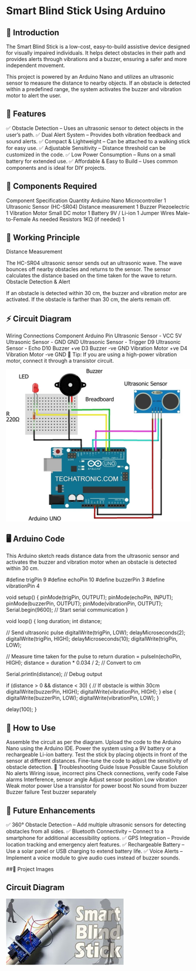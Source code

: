 # Smart Blind Stick Using Arduino
## 📌 Introduction
The Smart Blind Stick is a low-cost, easy-to-build assistive device designed for visually impaired individuals. It helps detect obstacles in their path and provides alerts through vibrations and a buzzer, ensuring a safer and more independent movement.

This project is powered by an Arduino Nano and utilizes an ultrasonic sensor to measure the distance to nearby objects. If an obstacle is detected within a predefined range, the system activates the buzzer and vibration motor to alert the user.

## 🎯 Features
✅ Obstacle Detection – Uses an ultrasonic sensor to detect objects in the user’s path.
✅ Dual Alert System – Provides both vibration feedback and sound alerts.
✅ Compact & Lightweight – Can be attached to a walking stick for easy use.
✅ Adjustable Sensitivity – Distance threshold can be customized in the code.
✅ Low Power Consumption – Runs on a small battery for extended use.
✅ Affordable & Easy to Build – Uses common components and is ideal for DIY projects.

## 🔧 Components Required
Component	Specification	Quantity
Arduino Nano	Microcontroller	1
Ultrasonic Sensor (HC-SR04)	Distance measurement	1
Buzzer	Piezoelectric	1
Vibration Motor	Small DC motor	1
Battery	9V / Li-ion	1
Jumper Wires	Male-to-Female	As needed
Resistors	1KΩ (if needed)	1
## 📜 Working Principle
Distance Measurement

The HC-SR04 ultrasonic sensor sends out an ultrasonic wave.
The wave bounces off nearby obstacles and returns to the sensor.
The sensor calculates the distance based on the time taken for the wave to return.
Obstacle Detection & Alert

If an obstacle is detected within 30 cm, the buzzer and vibration motor are activated.
If the obstacle is farther than 30 cm, the alerts remain off.
## ⚡ Circuit Diagram
Wiring Connections
Component	Arduino Pin
Ultrasonic Sensor - VCC	5V
Ultrasonic Sensor - GND	GND
Ultrasonic Sensor - Trigger	D9
Ultrasonic Sensor - Echo	D10
Buzzer +ve	D3
Buzzer -ve	GND
Vibration Motor +ve	D4
Vibration Motor -ve	GND
📌 Tip: If you are using a high-power vibration motor, connect it through a transistor circuit.

![Circuit Diagram](/images/circuit.jpeg)


## 🖥️ Arduino Code
This Arduino sketch reads distance data from the ultrasonic sensor and activates the buzzer and vibration motor when an obstacle is detected within 30 cm.

#define trigPin 9
#define echoPin 10
#define buzzerPin 3
#define vibrationPin 4

void setup() {
  pinMode(trigPin, OUTPUT);
  pinMode(echoPin, INPUT);
  pinMode(buzzerPin, OUTPUT);
  pinMode(vibrationPin, OUTPUT);
  Serial.begin(9600);  // Start serial communication
}

void loop() {
  long duration;
  int distance;
  
  // Send ultrasonic pulse
  digitalWrite(trigPin, LOW);
  delayMicroseconds(2);
  digitalWrite(trigPin, HIGH);
  delayMicroseconds(10);
  digitalWrite(trigPin, LOW);

  // Measure time taken for the pulse to return
  duration = pulseIn(echoPin, HIGH);
  distance = duration * 0.034 / 2;  // Convert to cm
  
  Serial.println(distance);  // Debug output
  
  if (distance > 0 && distance < 30) {  // If obstacle is within 30cm
    digitalWrite(buzzerPin, HIGH);
    digitalWrite(vibrationPin, HIGH);
  } else {
    digitalWrite(buzzerPin, LOW);
    digitalWrite(vibrationPin, LOW);
  }
  
  delay(100);
}
## 🔬 How to Use
Assemble the circuit as per the diagram.
Upload the code to the Arduino Nano using the Arduino IDE.
Power the system using a 9V battery or a rechargeable Li-ion battery.
Test the stick by placing objects in front of the sensor at different distances.
Fine-tune the code to adjust the sensitivity of obstacle detection.
🔧 Troubleshooting Guide
Issue	Possible Cause	Solution
No alerts	Wiring issue, incorrect pins	Check connections, verify code
False alarms	Interference, sensor angle	Adjust sensor position
Low vibration	Weak motor power	Use a transistor for power boost
No sound from buzzer	Buzzer failure	Test buzzer separately

## 🚀 Future Enhancements
✅ 360° Obstacle Detection – Add multiple ultrasonic sensors for detecting obstacles from all sides.
✅ Bluetooth Connectivity – Connect to a smartphone for additional accessibility options.
✅ GPS Integration – Provide location tracking and emergency alert features.
✅ Rechargeable Battery – Use a solar panel or USB charging to extend battery life.
✅ Voice Alerts – Implement a voice module to give audio cues instead of buzzer sounds.

##📸 Project Images

## Circuit Diagram
![Circuit Diagram](/images/image.jpg)

